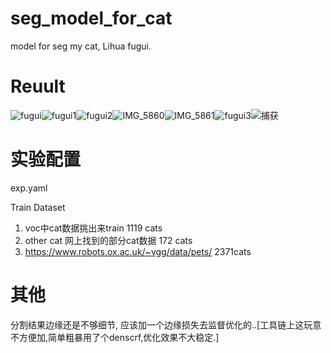 # seg_model_for_cat
model for seg my cat, Lihua fugui.

# Reuult
![fugui](https://user-images.githubusercontent.com/29834982/205576939-3fcffded-0e69-4fee-94b0-9e39ba128ea5.JPG)![fugui1](https://user-images.githubusercontent.com/29834982/205576949-d8cb2f4b-acc7-463e-9e77-931813b10252.JPG)![fugui2](https://user-images.githubusercontent.com/29834982/205576956-efc96ceb-5e52-4434-b7cd-6d4146075cf5.JPG)![IMG_5860](https://user-images.githubusercontent.com/29834982/205576981-3bf5b423-3851-4f15-ad1b-aeb1e13779cd.JPG)![IMG_5861](https://user-images.githubusercontent.com/29834982/205576986-03332bfa-edbb-481a-92bb-cabad4238c78.JPG)![fugui3](https://user-images.githubusercontent.com/29834982/205576967-4167450a-8e16-410a-9f07-658c3e10bc4a.JPG)![捕获](https://user-images.githubusercontent.com/29834982/205598493-be64ddf9-fe71-476f-a36e-fc8c9989195a.PNG)

# 实验配置
exp.yaml

 Train Dataset
1. voc中cat数据挑出来train   1119 cats
2.  other cat 网上找到的部分cat数据  172 cats 
3. https://www.robots.ox.ac.uk/~vgg/data/pets/   2371cats

# 其他
分割结果边缘还是不够细节, 应该加一个边缘损失去监督优化的..[工具链上这玩意不方便加,简单粗暴用了个denscrf,优化效果不大稳定.]
